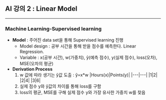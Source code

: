  ## **AI 강의 2 : Linear Model**
 ---
 ### Machine Learning-Supervised learning
 * **Model** : 주어진 data set을 통해 Supervised learning 진행
   + Model design : 공부 시간을 통해 받을 점수를 예측한다. Linear Regression. 
   + Variable : x(공부 시간), w(가중치), ŷ(예측 점수), y(실제 점수), loss(오차), MSE(오차의 평균)
 * **Derivation Process**
   1. w 값에 따라 생기는 ŷ값 도출 : ŷ=x*w
|Hours(x)|Points(y)|
|---|---|
|1|2|
|2|4|
|3|6|
   2.  실제 점수 y와 ŷ값의 차이를 통해 loss를 구함
   3. loss의 평균, MSE를 구해 실제 점수 y와 가장 유사한 가중치 w를 찾음
 
